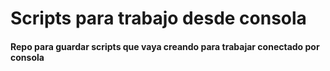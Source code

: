 <h1> Scripts para trabajo desde consola</h1>

#### Repo para guardar scripts que vaya creando para trabajar conectado por consola
